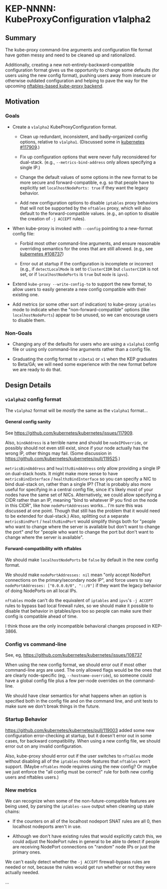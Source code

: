 # KEP-NNNN: KubeProxyConfiguration v1alpha2

## Summary

The kube-proxy command-line arguments and configuration file format
have gotten messy and need to be cleaned up and rationalized.

Additionally, creating a new not-entirely-backward-compatible
configuration format gives us the opportunity to change some defaults
(for users using the new config format), pushing users away from
insecure or otherwise outdated configuration and helping to pave the
way for the upcoming [nftables-based kube-proxy backend].

[nftables-based kube-proxy backend]: https://github.com/kubernetes/enhancements/issues/3866

## Motivation

### Goals

- Create a `v1alpha2` KubeProxyConfiguration format.

    - Clean up redundant, inconsistent, and badly-organized config
      options, relative to `v1alpha1`. (Discussed some in [kubernetes
      #117909].)

    - Fix up configuration options that were never fully reconsidered
      for dual-stack. (e.g., `--metrics-bind-address` only allows
      specifying a single IP.)

    - Change the default values of some options in the new format to
      be more secure and forward-compatible, e.g. so that people have
      to explicitly set `localhostNodePorts: true` if they want the
      legacy behavior.

    - Add new configuration options to disable `iptables` proxy
      behaviors that will not be supported by the `nftables` proxy,
      which will also default to the forward-compatible values. (e.g.,
      an option to disable the creation of `-j ACCEPT` rules).

- When kube-proxy is invoked with `--config` pointing to a new-format
  config file:

    - Forbid most other command-line arguments, and ensure reasonable
      overriding semantics for the ones that are still allowed. (e.g.,
      see [kubernetes #108737])

    - Error out at startup if the configuration is incomplete or
      incorrect (e.g., if `detectLocalMode` is set to `ClusterCIDR`
      but `clusterCIDR` is not set, or if `localhostNodePorts` is
      `true` but `mode` is `ipvs`).

- Extend `kube-proxy --write-config-to` to support the new format, to
  allow users to easily generate a new config compatible with their
  existing one.

- Add metrics (or some other sort of indication) to kube-proxy
  `iptables` mode to indicate when the "non-forward-compatible"
  options (like `localhostNodePorts`) appear to be unused, so we can
  encourage users to disable them.

[kubernetes #108737]: https://github.com/kubernetes/kubernetes/issues/108737
[kubernetes #117909]: https://github.com/kubernetes/kubernetes/issues/117909

### Non-Goals

- Changing any of the defaults for users who are using a `v1alpha1`
  config file or using only command-line arguments rather than a
  config file.

- Graduating the config format to `v1beta1` or `v1` when the KEP
  graduates to Beta/GA; we will need some experience with the new
  format before we are ready to do that.

## Design Details

### `v1alpha2` config format

The `v1alpha2` format will be _mostly_ the same as the `v1alpha1`
format...

#### General config sanity

See https://github.com/kubernetes/kubernetes/issues/117909.

Also, `bindAddress` is a terrible name and should be `nodeIPOverride`,
or possibly should not even still exist, since if your node actually
has the wrong IP, other things may fail. (Some discussion in
https://github.com/kubernetes/kubernetes/pull/119525.)

`metricsBindAddress` and `healthzBindAddress` only allow providing a
single IP on dual-stack hosts. It might make more sense to have
`metricsBindInterface` / `healthzBindInterface` so you can specify a
NIC to bind dual-stack on, rather than a single IP? (That is probably
also more useful for specifying in a central config file, since it's
likely most of your nodes have the same set of NICs. Alternatively, we
could allow specifying a CIDR rather than an IP, meaning "bind to
whatever IP you find on the node in this CIDR", like how
`nodePortAddresses` works... I'm sure this was discussed at one point.
Though that still has the problem that it would need to be extended
for dual-stack.) Also, splitting out a separate `metricsBindPort` /
`healthzBindPort` would simplify things both for "people who want to
change where the server is available but don't want to change the
port" *and* for "people who want to change the port but don't want to
change where the server is available".

#### Forward-compatibility with nftables

We should make `localhostNodePorts` be `false` by default in the new
config format.

We should make `nodePortAddresses: nil` mean "only accept NodePort
connections on the primary/secondary node IP", and force users to say
`nodePortAddresses: ["0.0.0.0/0", "::/0"]` if they want the legacy
behavior of doing NodePorts on all local IPs.

`nftables` mode can't do the equivalent of `iptables` and `ipvs`'s `-j
ACCEPT` rules to bypass bad local firewall rules, so we should make it
possible to disable that behavior in iptables/ipvs too so people can
make sure their config is compatible ahead of time.

I think those are the only incompatible behavioral changes proposed in
KEP-3866.

### Config vs command-line

See, eg, https://github.com/kubernetes/kubernetes/issues/108737

When using the new config format, we should error out if most other
command-line args are used. The only allowed flags would be the ones
that are clearly node-specific (eg, `--hostname-override`), so someone
could have a global config file plus a few per-node overrides on the
command-line.

We should have clear semantics for what happens when an option is
specified both in the config file and on the command line, and unit
tests to make sure we don't break things in the future.

### Startup Behavior

https://github.com/kubernetes/kubernetes/pull/119003 added some new
configuration error-checking at startup, but it doesn't error out in
some cases, for backward compatibility. When using a new config file,
we should error out on any invalid configuration.

Also, kube-proxy should error out if the user switches to `nftables`
mode without disabling all of the `iptables` mode features that
`nftables` won't support. (Maybe `nftables` mode requires using the
new config? Or maybe we just enforce the "all config must be correct"
rule for both new config users and nftables users.)

### New metrics

We can recognize when some of the non-future-compatible features are
being used, by parsing the `iptables-save` output when cleaning up
stale chains:

  - If the counters on all of the localhost nodeport SNAT rules are
    all 0, then localhost nodeports aren't in use.

  - Although we don't have existing rules that would explicitly catch
    this, we could adjust the NodePort rules in general to be able to
    detect if people are receiving NodePort connections on "random"
    node IPs or just the primary ones.

We can't easily detect whether the `-j ACCEPT` firewall-bypass rules
are needed or not, because the rules would get run whether or not they
were actually needed.

...
